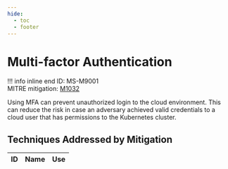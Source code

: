 ```yaml
---
hide:
  - toc
  - footer
---
```


# Multi-factor Authentication

!!! info inline end
    ID: MS-M9001<br>
    MITRE mitigation: [M1032](https://attack.mitre.org/mitigations/M1032/)

Using MFA can prevent unauthorized login to the cloud environment. This can reduce the risk in case an adversary achieved valid credentials to a cloud user that has permissions to the Kubernetes cluster.

## Techniques Addressed by Mitigation

|ID|Name|Use|
|--|----------|-----------|